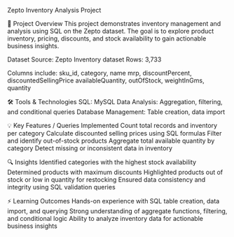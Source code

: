 Zepto Inventory Analysis Project

📌 Project Overview
This project demonstrates inventory management and analysis using SQL on the Zepto dataset. The goal is to explore product inventory, pricing, discounts, and stock availability to gain actionable business insights.

 Dataset
Source: Zepto Inventory dataset
Rows: 3,733

Columns include:
sku_id, category, name
mrp, discountPercent, discountedSellingPrice
availableQuantity, outOfStock, weightInGms, quantity

🛠 Tools & Technologies
SQL: MySQL 
Data Analysis: Aggregation, filtering, and conditional queries
Database Management: Table creation, data import

💡 Key Features / Queries Implemented
Count total records and inventory per category
Calculate discounted selling prices using SQL formulas
Filter and identify out-of-stock products
Aggregate total available quantity by category
Detect missing or inconsistent data in inventory

🔍 Insights
Identified categories with the highest stock availability
Determined products with maximum discounts
Highlighted products out of stock or low in quantity for restocking
Ensured data consistency and integrity using SQL validation queries

⚡ Learning Outcomes
Hands-on experience with SQL table creation, data import, and querying
Strong understanding of aggregate functions, filtering, and conditional logic
Ability to analyze inventory data for actionable business insights
